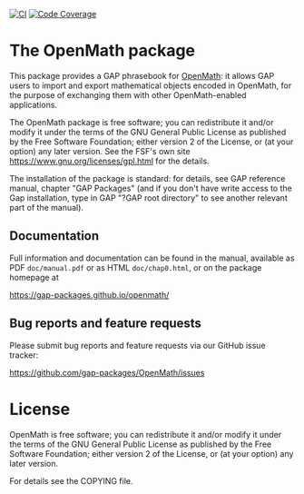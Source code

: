 [![CI](https://github.com/gap-packages/openmath/actions/workflows/CI.yml/badge.svg)](https://github.com/gap-packages/openmath/actions/workflows/CI.yml)
[![Code Coverage](https://codecov.io/github/gap-packages/openmath/coverage.svg?branch=master&token=)](https://codecov.io/gh/gap-packages/openmath)

# The OpenMath package

This package provides a GAP phrasebook for [OpenMath](https://www.openmath.org/):
it allows GAP users to import and export mathematical objects encoded in
OpenMath, for the purpose of exchanging them with other OpenMath-enabled 
applications.

The OpenMath package is free software; you can redistribute it and/or modify
it under the terms of the GNU General Public License as published by the Free
Software Foundation; either version 2 of the License, or (at your option) any
later version. See the FSF's own site <https://www.gnu.org/licenses/gpl.html>
for the details.

The installation of the package is standard: for details, see GAP reference
manual, chapter "GAP Packages" (and if you don't have write access to the
Gap installation, type in GAP "?GAP root directory" to see another relevant
part of the manual).

## Documentation

Full information and documentation can be found in the manual, available
as PDF `doc/manual.pdf` or as HTML `doc/chap0.html`, or on the package
homepage at

  <https://gap-packages.github.io/openmath/>


## Bug reports and feature requests

Please submit bug reports and feature requests via our GitHub issue tracker:

  <https://github.com/gap-packages/OpenMath/issues>


License
=======

OpenMath is free software; you can redistribute it and/or modify
it under the terms of the GNU General Public License as published by the
Free Software Foundation; either version 2 of the License, or (at your
option) any later version.

For details see the COPYING file.
